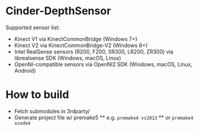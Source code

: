 # Cinder-DepthSensor

Supported sensor list:

* Kinect V1 via KinectCommonBridge (Windows 7+)
* Kinect V2 via KinectCommonBridge-V2 (Windows 8+)
* Intel RealSense sensors (R200, F200, SR300, LR200, ZR300) via librealsense SDK (Windows, macOS, Linux)
* OpenNI-compatible sensors via OpenNI2 SDK (Windows, macOS, Linux, Android)

# How to build
* Fetch submodules in 3rdparty/
* Generate project file w/ premake5
** e.g. `premake4 vs2013`
** or `premake4 xcode4`
